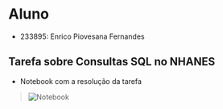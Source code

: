 # Aluno
* 233895: Enrico Piovesana Fernandes

## Tarefa sobre Consultas SQL no NHANES

* Notebook com a resolução da tarefa
> ![Notebook](notebook/lab03-nhanes.ipynb)
